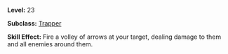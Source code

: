 <!-- TITLE: Skill: Volley -->
<!-- SUBTITLE:  -->

**Level:** 23

**Subclass:** [Trapper](trapper)

**Skill Effect:** Fire a volley of arrows at your target, dealing damage to them and all enemies around them.